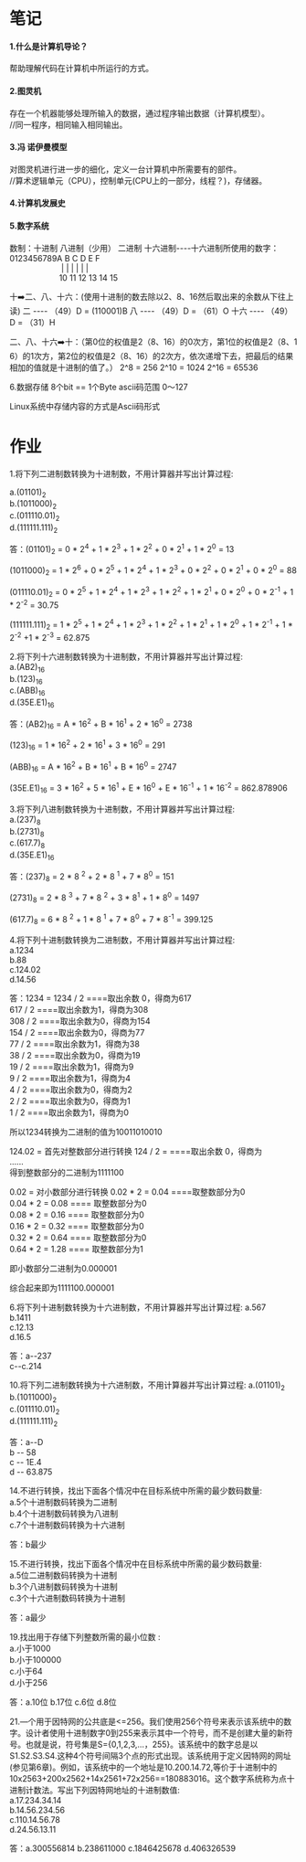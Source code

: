 # 笔记
#### 1.什么是计算机导论？
帮助理解代码在计算机中所运行的方式。
#### 2.图灵机
存在一个机器能够处理所输入的数据，通过程序输出数据（计算机模型）。<br>
//同一程序，相同输入相同输出。
#### 3.冯 诺伊曼模型
对图灵机进行进一步的细化，定义一台计算机中所需要有的部件。<br>
//算术逻辑单元（CPU），控制单元(CPU上的一部分，线程？)，存储器。
#### 4.计算机发展史

#### 5.数字系统
数制：十进制
    八进制（少用）
    二进制
    十六进制----十六进制所使用的数字：0123456789A  B C  D   E   F<br>
    &nbsp; &nbsp;&nbsp;&nbsp;&nbsp;&nbsp;&nbsp;&nbsp;&nbsp;&nbsp;&nbsp;&nbsp;&nbsp;&nbsp;&nbsp;&nbsp;&nbsp;&nbsp;&nbsp;&nbsp;&nbsp;&nbsp;|   |   |   |    |    |<br>
 &nbsp;&nbsp;&nbsp;&nbsp;&nbsp;&nbsp;&nbsp;&nbsp;&nbsp;&nbsp;&nbsp;&nbsp;&nbsp;&nbsp;&nbsp;&nbsp;&nbsp;&nbsp;&nbsp;&nbsp;&nbsp;                   10 11 12 13 14 15

十➡️二、八、十六：(使用十进制的数去除以2、8、16然后取出来的余数从下往上读)
         二 ---- （49）D = (110001)B
         八 ---- （49）D = （61）O
         十六 ---- （49）D = （31）H

二、八、十六➡️十：（第0位的权值是2（8、16）的0次方，第1位的权值是2（8、1		  6）的1次方，第2位的权值是2（8、16）的2次方，依次递增下去，把最后的结果相加的值就是十进制的值了。）
2^8 = 256
2^10 = 1024
2^16 = 65536

6.数据存储
8个bit == 1个Byte
ascii码范围 0～127

Linux系统中存储内容的方式是Ascii码形式

# 作业
1.将下列二进制数转换为十进制数，不用计算器并写出计算过程:

a.(01101)<sub>2</sub> <br> b.(1011000)<sub>2</sub> <br> c.(011110.01)<sub>2</sub> <br> d.(111111.111)<sub>2</sub> <br>

答：(01101)<sub>2</sub> = 0 * 2<sup>4</sup> + 1 * 2<sup>3</sup> + 1 * 2<sup>2</sup> + 0 * 2<sup>1</sup> + 1 * 2<sup>0</sup> = 13

(1011000)<sub>2</sub> = 1 * 2<sup>6</sup> + 0 * 2<sup>5</sup> + 1 * 2<sup>4</sup> + 1 * 2<sup>3</sup> + 0 * 2<sup>2</sup> + 0 * 2<sup>1</sup> + 0 * 2<sup>0</sup> = 88

(011110.01)<sub>2</sub> = 0 * 2<sup>5</sup> + 1 * 2<sup>4</sup> + 1 * 2<sup>3</sup> + 1 * 2<sup>2</sup> + 1 * 2<sup>1</sup> + 0 * 2<sup>0</sup> + 0 * 2<sup>-1</sup> + 1 * 2<sup>-2</sup> = 30.75

(111111.111)<sub>2</sub> = 1 * 2<sup>5</sup> + 1 * 2<sup>4</sup> + 1 * 2<sup>3</sup> + 1 * 2<sup>2</sup> + 1 * 2<sup>1</sup> + 1 * 2<sup>0</sup> + 1 * 2<sup>-1</sup> + 1 * 2<sup>-2</sup> +1 * 2<sup>-3</sup> = 62.875

2.将下列十六进制数转换为十进制数，不用计算器并写出计算过程:<br>
a.(AB2)<sub>16</sub> <br>
b.(123)<sub>16</sub> <br>
c.(ABB)<sub>16</sub> <br>
d.(35E.E1)<sub>16</sub> <br>

答：(AB2)<sub>16</sub> = A * 16<sup>2</sup> + B * 16<sup>1</sup> + 2 * 16<sup>0</sup> = 2738

(123)<sub>16</sub> = 1 * 16<sup>2</sup> + 2 * 16<sup>1</sup> + 3 * 16<sup>0</sup> = 291

(ABB)<sub>16</sub> = A * 16<sup>2</sup> + B * 16<sup>1</sup> + B * 16<sup>0</sup> = 2747

(35E.E1)<sub>16</sub> = 3 * 16<sup>2</sup> + 5 * 16<sup>1</sup> + E * 16<sup>0</sup> + E * 16<sup>-1</sup> + 1 * 16<sup>-2</sup> = 862.878906

3.将下列八进制数转换为十进制数，不用计算器并写出计算过程:<br>
a.(237)<sub>8</sub>  
b.(2731)<sub>8</sub> <br> c.(617.7)<sub>8</sub> <br> d.(35E.E1)<sub>16</sub> <br>

答：(237)<sub>8</sub> = 2 * 8 <sup>2</sup> + 2 * 8 <sup>1</sup> + 7 * 8<sup>0</sup> = 151

(2731)<sub>8</sub> = 2 * 8 <sup>3</sup> + 7 * 8 <sup>2</sup> + 3 * 8<sup>1</sup>  + 1 * 8<sup>0</sup> = 1497

(617.7)<sub>8</sub> = 6 * 8 <sup>2</sup> + 1 * 8 <sup>1</sup> + 7 * 8<sup>0</sup>  + 7 * 8<sup>-1</sup> = 399.125

4.将下列十进制数转换为二进制数，不用计算器并写出计算过程:<br>
a.1234 <br> b.88 <br> c.124.02<br> d.14.56 <br>

答：1234 = 1234 / 2 ====取出余数 0，得商为617<br>
617 / 2 ====取出余数为1，得商为308<br>
308 / 2 ====取出余数为0，得商为154<br>
154 / 2 ====取出余数为0，得商为77<br>
77 / 2 ====取出余数为1，得商为38<br>
38 / 2 ====取出余数为0，得商为19<br>
19 / 2 ====取出余数为1，得商为9<br>
9 / 2 ====取出余数为1，得商为4<br>
4 / 2 ====取出余数为0，得商为2<br>
2 / 2 ====取出余数为0，得商为1<br>
1 / 2 ====取出余数为1，得商为0<br>

所以1234转换为二进制的值为10011010010

124.02 = 首先对整数部分进行转换
124 / 2 = ====取出余数 0，得商为<br>
......<br>
得到整数部分的二进制为1111100

0.02 = 对小数部分进行转换
0.02 * 2 = 0.04 ====取整数部分为0<br>
0.04 * 2 = 0.08 ==== 取整数部分为0<br>
0.08 * 2 = 0.16 ==== 取整数部分为0<br>
0.16 * 2 = 0.32 ==== 取整数部分为0<br>
0.32 * 2 = 0.64 ==== 取整数部分为0<br>
0.64 * 2 = 1.28 ==== 取整数部分为1<br>

即小数部分二进制为0.000001

综合起来即为1111100.000001

6.将下列十进制数转换为十六进制数，不用计算器并写出计算过程:
a.567  
b.1411  
c.12.13  
d.16.5
       
答：a--237<br>
c--c.214

10.将下列二进制数转换为十六进制数，不用计算器并写出计算过程:
a.(01101)<sub>2</sub><br> b.(1011000)<sub>2</sub><br> c.(011110.01)<sub>2</sub><br> d.(111111.111)<sub>2</sub><br>

答：a--D<br>
b -- 58<br>
c -- 1E.4<br>
d -- 63.875

14.不进行转换，找出下面各个情况中在目标系统中所需的最少数码数量:<br>
a.5个十进制数码转换为二进制<br>
b.4个十进制数码转换为八进制<br>
c.7个十进制数码转换为十六进制<br>

答：b最少

15.不进行转换，找出下面各个情况中在目标系统中所需的最少数码数量:<br>
a.5位二进制数码转换为十进制<br>
b.3个八进制数码转换为十进制<br>
c.3个十六进制数码转换为十进制<br>

答：a最少

19.找出用于存储下列整数所需的最小位数 :<br>
a.小于1000<br> b.小于100000<br> c.小于64<br> d.小于256<br>

答：a.10位
b.17位
c.6位
d.8位

21.—个用于因特网的公共底是<=256。我们使用256个符号来表示该系统中的数字。设计者使用十进制数字0到255来表示其中一个符号，而不是创建大量的新符号。也就是说，符号集是S={0,1,2,3,...，255}。该系统中的数字总是以S1.S2.S3.S4.这种4个符号间隔3个点的形式出现。该系统用于定义因特网的网址(参见第6章)。例如，该系统中的一个地址是10.200.14.72,等价于十进制中的10x2563+200x2562+14x2561+72x256==180883016。这个数字系统称为点十进制计数法。写出下列因特网地址的十进制数值:<br>
a.17.234.34.14<br>b.14.56.234.56<br> c.110.14.56.78<br> d.24.56.13.11

答：a.300556814
b.238611000
c.1846425678
d.406326539
